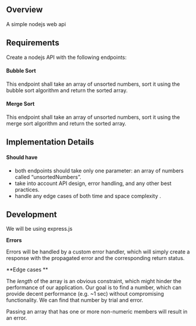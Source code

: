 ## Overview

A simple nodejs web api

## Requirements

Create a nodejs API with the following endpoints:

#### Bubble Sort

This endpoint shall take an array of unsorted numbers, sort it using the bubble sort algorithm and return the sorted array.

#### Merge Sort

This endpoint shall take an array of unsorted numbers, sort it using the merge sort algorithm and return the sorted array.

## Implementation Details

#### Should have

* both endpoints should take only one parameter: an array of numbers called “unsortedNumbers”.
* take into account API design, error handling, and any other best practices.
* handle any edge cases of both time and space complexity .

## Development

We will be using express.js 



**Errors**

Errors will be handled by a custom error handler, which will simply create a response with the propagated error and the corresponding return status.



**Edge cases **

The *length* of the array is an obvious constraint, which might hinder the performance of our application. Our goal is to find a number, which can provide decent performance (e.g. ~1 sec) without compromising functionality. We can find that number by trial and error.

Passing an array that has one or more non-numeric members will result in an error. 